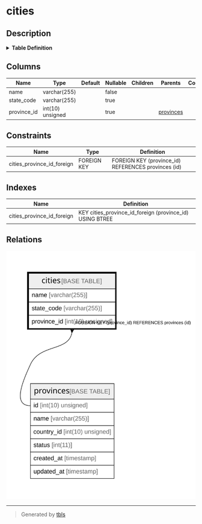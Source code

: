 # cities

## Description

<details>
<summary><strong>Table Definition</strong></summary>

```sql
CREATE TABLE `cities` (
  `name` varchar(255) COLLATE utf8mb4_unicode_ci NOT NULL,
  `state_code` varchar(255) COLLATE utf8mb4_unicode_ci DEFAULT NULL,
  `province_id` int(10) unsigned DEFAULT NULL,
  KEY `cities_province_id_foreign` (`province_id`),
  CONSTRAINT `cities_province_id_foreign` FOREIGN KEY (`province_id`) REFERENCES `provinces` (`id`)
) ENGINE=InnoDB DEFAULT CHARSET=utf8mb4 COLLATE=utf8mb4_unicode_ci
```

</details>

## Columns

| Name | Type | Default | Nullable | Children | Parents | Comment |
| ---- | ---- | ------- | -------- | -------- | ------- | ------- |
| name | varchar(255) |  | false |  |  |  |
| state_code | varchar(255) |  | true |  |  |  |
| province_id | int(10) unsigned |  | true |  | [provinces](provinces.md) |  |

## Constraints

| Name | Type | Definition |
| ---- | ---- | ---------- |
| cities_province_id_foreign | FOREIGN KEY | FOREIGN KEY (province_id) REFERENCES provinces (id) |

## Indexes

| Name | Definition |
| ---- | ---------- |
| cities_province_id_foreign | KEY cities_province_id_foreign (province_id) USING BTREE |

## Relations

![er](cities.svg)

---

> Generated by [tbls](https://github.com/k1LoW/tbls)
